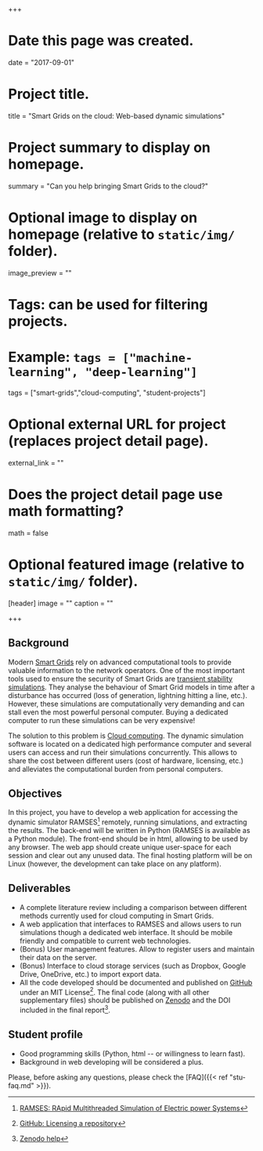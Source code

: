 +++
# Date this page was created.
date = "2017-09-01"

# Project title.
title = "Smart Grids on the cloud: Web-based dynamic simulations"

# Project summary to display on homepage.
summary = "Can you help bringing Smart Grids to the cloud?"

# Optional image to display on homepage (relative to `static/img/` folder).
image_preview = ""

# Tags: can be used for filtering projects.
# Example: `tags = ["machine-learning", "deep-learning"]`
tags = ["smart-grids","cloud-computing", "student-projects"]

# Optional external URL for project (replaces project detail page).
external_link = ""

# Does the project detail page use math formatting?
math = false

# Optional featured image (relative to `static/img/` folder).
[header]
image = ""
caption = ""

+++


## Background

Modern [Smart Grids](https://en.wikipedia.org/wiki/Smart_grid) rely on advanced computational tools to provide valuable information to the network operators. One of the most important tools used to ensure the security of Smart Grids are [transient stability simulations](https://en.wikipedia.org/wiki/Power_system_simulation#Transient_stability_simulation). They analyse the behaviour of Smart Grid models in time after a disturbance has occurred (loss of generation, lightning hitting a line, etc.). However, these simulations are computationally very demanding and can stall even the most powerful personal computer. Buying a dedicated computer to run these simulations can be very expensive!

The solution to this problem is [Cloud computing](https://en.wikipedia.org/wiki/Cloud_computing). The dynamic simulation software is located on a dedicated high performance computer and several users can access and run their simulations concurrently. This allows to share the cost between different users (cost of hardware, licensing, etc.) and alleviates the computational burden from personal computers.

## Objectives

In this project, you have to develop a web application for accessing the dynamic simulator RAMSES[^RAMSES] remotely, running simulations, and extracting the results. The back-end will be written in Python (RAMSES is available as a Python module). The front-end should be in html, allowing to be used by any browser. The web app should create unique user-space for each session and clear out any unused data. The final hosting platform will be on Linux (however, the development can take place on any platform).

## Deliverables

- A complete literature review including a comparison between different methods currently used for cloud computing in Smart Grids.
- A web application that interfaces to RAMSES and allows users to run simulations though a dedicated web interface. It should be mobile friendly and compatible to current web technologies.
- (Bonus) User management features. Allow to register users and maintain their data on the server.
- (Bonus) Interface to cloud storage services (such as Dropbox, Google Drive, OneDrive, etc.) to import export data.
- All the code developed should be documented and published on [GitHub](https://github.com/) under an MIT License[^GitHubLIC]. The final code (along with all other supplementary files) should be published on [Zenodo](http://www.zenodo.org/) and the DOI included in the final report[^ZenDOI].

## Student profile

- Good programming skills (Python, html -- or willingness to learn fast).
- Background in web developing will be considered a plus.

[^RAMSES]: [RAMSES: RApid Multithreaded Simulation of Electric power Systems](http://www.montefiore.ulg.ac.be/~vct/software.html)
[^GitHubLIC]: [GitHub: Licensing a repository](https://help.github.com/articles/licensing-a-repository/)
[^ZenDOI]: [Zenodo help](http://help.zenodo.org/)

Please, before asking any questions, please check the [FAQ]({{< ref "stu-faq.md" >}}).
